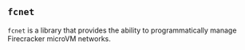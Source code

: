## `fcnet`

`fcnet` is a library that provides the ability to programmatically manage Firecracker microVM networks.
